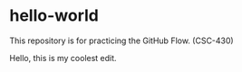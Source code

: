 # hello-world
This repository is for practicing the GitHub Flow. (CSC-430)

Hello, this is my coolest edit.
